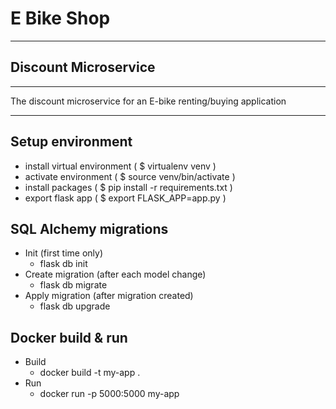 # E Bike Shop
-----------------------------------------------------------------------------------
## Discount Microservice
-----------------------------------------------------------------------------------

The discount microservice for an E-bike renting/buying application

-----------------------------------------------------------------------------------
## Setup environment

- install virtual environment ( $ virtualenv venv )
- activate environment ( $ source venv/bin/activate )
- install packages ( $ pip install -r requirements.txt )
- export flask app ( $ export FLASK_APP=app.py )

## SQL Alchemy migrations

- Init (first time only)
  - flask db init
- Create migration (after each model change)
  - flask db migrate
- Apply migration (after migration created)
  - flask db upgrade

## Docker build & run
- Build
  - docker build -t my-app .
- Run
  - docker run -p 5000:5000 my-app
